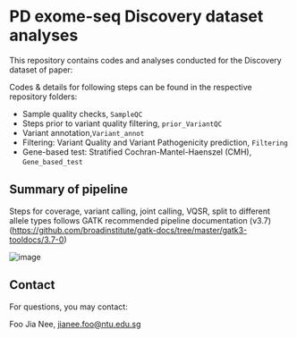 # PD exome-seq Discovery dataset analyses

This repository contains codes and analyses conducted for the Discovery dataset of paper: 


Codes & details for following steps can be found in the respective repository folders: 
- Sample quality checks, `SampleQC`
- Steps prior to variant quality filtering, `prior_VariantQC`
- Variant annotation,`Variant_annot`
- Filtering: Variant Quality and Variant Pathogenicity prediction, `Filtering`
- Gene-based test: Stratified Cochran-Mantel-Haenszel (CMH), `Gene_based_test`


## Summary of pipeline
Steps for coverage, variant calling, joint calling, VQSR, split to different allele types follows GATK recommended pipeline documentation (v3.7) (https://github.com/broadinstitute/gatk-docs/tree/master/gatk3-tooldocs/3.7-0)


![image](https://github.com/fjnlab/PD_exome-seq/assets/58157134/fcfc0263-a844-46c7-a1bf-0ea6fd4fdfa2)


## Contact
For questions, you may contact:

Foo Jia Nee, jianee.foo@ntu.edu.sg

